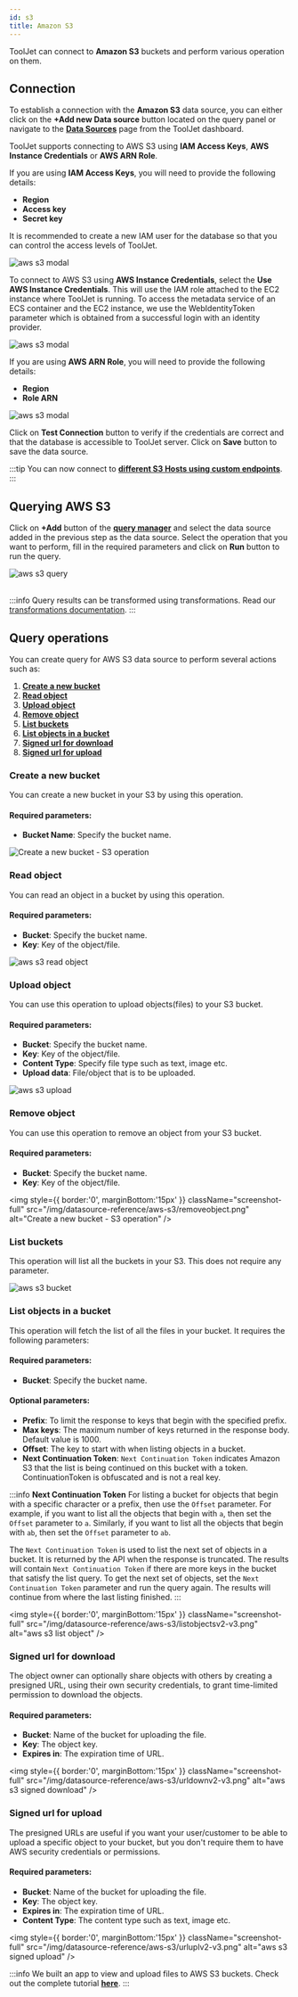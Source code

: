 ```yaml
---
id: s3
title: Amazon S3
---
```


ToolJet can connect to **Amazon S3** buckets and perform various operation on them.

<div style={{paddingTop:'24px', paddingBottom:'24px'}}>

## Connection

To establish a connection with the **Amazon S3** data source, you can either click on the **+Add new Data source** button located on the query panel or navigate to the **[Data Sources](/docs/data-sources/overview/)** page from the ToolJet dashboard.

ToolJet supports connecting to AWS S3 using **IAM Access Keys**, **AWS Instance Credentials** or **AWS ARN Role**. 

If you are using **IAM Access Keys**, you will need to provide the following details:

- **Region**
- **Access key**
- **Secret key**

It is recommended to create a new IAM user for the database so that you can control the access levels of ToolJet.

<div style={{textAlign: 'left'}}>
    <img style={{ border:'0', marginBottom:'15px' }}  className="screenshot-full" src="/img/datasource-reference/aws-s3/iamnew.png" alt="aws s3 modal" />
</div>

To connect to AWS S3 using **AWS Instance Credentials**, select the **Use AWS Instance Credentials**. This will use the IAM role attached to the EC2 instance where ToolJet is running.
To access the metadata service of an ECS container and the EC2 instance, we use the WebIdentityToken parameter which is obtained from a successful login with an identity provider.

<div style={{textAlign: 'left'}}>
    <img style={{ border:'0', marginBottom:'15px' }} className="screenshot-full" src="/img/datasource-reference/aws-s3/instanew.png" alt="aws s3 modal" />
</div>

If you are using **AWS ARN Role**, you will need to provide the following details:

- **Region**
- **Role ARN**

<div style={{textAlign: 'left'}}>
    <img style={{ border:'0', marginBottom:'15px', width:'100%' }} className="screenshot-full" src="/img/datasource-reference/aws-s3/arnnew.png" alt="aws s3 modal" />
</div>

Click on **Test Connection** button to verify if the credentials are correct and that the database is accessible to ToolJet server. Click on **Save** button to save the data source.

:::tip
You can now connect to **[different S3 Hosts using custom endpoints](/docs/how-to/s3-custom-endpoints)**.
:::

</div>

<div style={{paddingTop:'24px', paddingBottom:'24px'}}>

## Querying AWS S3

Click on **+Add** button of the **[query manager](/docs/app-builder/query-panel/#query-manager)** and select the data source added in the previous step as the data source. Select the operation that you want to perform, fill in the required parameters and click on **Run** button to run the query.

<div style={{textAlign: 'left'}}>

<img className="screenshot-full" src="/img/datasource-reference/aws-s3/operations3.png" alt="aws s3 query" />

</div>

<br/>

:::info
Query results can be transformed using transformations. Read our [transformations documentation](/docs/tutorial/transformations).
:::

</div>

<div style={{paddingTop:'24px', paddingBottom:'24px'}}>

## Query operations

You can create query for AWS S3 data source to perform several actions such as:
  1. **[Create a new bucket](#create-a-new-bucket)**
  2. **[Read object](#read-object)**
  3. **[Upload object](#upload-object)**
  4. **[Remove object](#remove-object)**
  5. **[List buckets](#list-buckets)**
  6. **[List objects in a bucket](#list-objects-in-a-bucket)**
  7. **[Signed url for download](#signed-url-for-download)**  
  8. **[Signed url for upload](#signed-url-for-upload)** 

</div>

<div style={{paddingTop:'24px', paddingBottom:'24px'}}>

### Create a new bucket

You can create a new bucket in your S3 by using this operation. 

#### Required parameters:

- **Bucket Name**: Specify the bucket name.

<div style={{textAlign: 'left'}}>

  <img className="screenshot-full" src="/img/datasource-reference/aws-s3/createbucket.png" alt="Create a new bucket - S3 operation" />

</div>

</div>

<div style={{paddingTop:'24px', paddingBottom:'24px'}}>

### Read object

You can read an object in a bucket by using this operation. 

#### Required parameters:

- **Bucket**: Specify the bucket name.
- **Key**: Key of the object/file.


<div style={{textAlign: 'left'}}>
    <img style={{ border:'0', marginBottom:'15px' }} className="screenshot-full" src="/img/datasource-reference/aws-s3/readv2-v3.png" alt="aws s3 read object" />
</div>

</div>

<div style={{paddingTop:'24px', paddingBottom:'24px'}}>

### Upload object

You can use this operation to upload objects(files) to your S3 bucket. 

#### Required parameters:

- **Bucket**: Specify the bucket name.
- **Key**: Key of the object/file.
- **Content Type**: Specify file type such as text, image etc. 
- **Upload data**: File/object that is to be uploaded. 


<div style={{textAlign: 'left'}}>
  <img style={{ border:'0', marginBottom:'15px' }} className="screenshot-full" src="/img/datasource-reference/aws-s3/uplobjv2-v3.png"  alt="aws s3 upload"/>
</div>

</div>

<div style={{paddingTop:'24px', paddingBottom:'24px'}}>

### Remove object

You can use this operation to remove an object from your S3 bucket. 

#### Required parameters:

- **Bucket**: Specify the bucket name.
- **Key**: Key of the object/file.

<div style={{textAlign: 'left'}}>

  <img style={{ border:'0', marginBottom:'15px' }} className="screenshot-full" src="/img/datasource-reference/aws-s3/removeobject.png" alt="Create a new bucket - S3 operation" />

</div>

</div>

<div style={{paddingTop:'24px', paddingBottom:'24px'}}>

### List buckets

This operation will list all the buckets in your S3. This does not require any parameter.


<div style={{textAlign: 'left'}}>
  <img style={{ border:'0', marginBottom:'15px' }} className="screenshot-full" src="/img/datasource-reference/aws-s3/listbucketsv2-v3.png" alt="aws s3 bucket" />
</div>

</div>

<div style={{paddingTop:'24px', paddingBottom:'24px'}}>

### List objects in a bucket

This operation will fetch the list of all the files in your bucket. It requires the following parameters:

#### Required parameters:

- **Bucket**: Specify the bucket name.

#### Optional parameters:

- **Prefix**: To limit the response to keys that begin with the specified prefix.
- **Max keys**: The maximum number of keys returned in the response body. Default value is 1000.
- **Offset**: The key to start with when listing objects in a bucket.
- **Next Continuation Token**: `Next Continuation Token` indicates Amazon S3 that the list is being continued on this bucket with a token. ContinuationToken is obfuscated and is not a real key.


:::info
**Next Continuation Token**
For listing a bucket for objects that begin with a specific character or a prefix, then use the `Offset` parameter. For example, if you want to list all the objects that begin with `a`, then set the `Offset` parameter to `a`. Similarly, if you want to list all the objects that begin with `ab`, then set the `Offset` parameter to `ab`.

The `Next Continuation Token` is used to list the next set of objects in a bucket. It is returned by the API when the response is truncated. The results will contain `Next Continuation Token` if there are more keys in the bucket that satisfy the list query. To get the next set of objects, set the `Next Continuation Token` parameter and run the query again.
The results will continue from where the last listing finished.
:::


<div style={{textAlign: 'left'}}>

<img style={{ border:'0', marginBottom:'15px' }} className="screenshot-full" src="/img/datasource-reference/aws-s3/listobjectsv2-v3.png" alt="aws s3 list object" />

</div>

</div>

<div style={{paddingTop:'24px', paddingBottom:'24px'}}>

### Signed url for download

The object owner can optionally share objects with others by creating a presigned URL, using their own security credentials, to grant time-limited permission to download the objects. 

#### Required parameters:

- **Bucket**: Name of the bucket for uploading the file.
- **Key**: The object key.
- **Expires in**: The expiration time of URL.


<div style={{textAlign: 'left'}}>

<img style={{ border:'0', marginBottom:'15px' }} className="screenshot-full" src="/img/datasource-reference/aws-s3/urldownv2-v3.png" alt="aws s3 signed download" />

</div>

</div>

<div style={{paddingTop:'24px', paddingBottom:'24px'}}>


### Signed url for upload

The presigned URLs are useful if you want your user/customer to be able to upload a specific object to your bucket, but you don't require them to have AWS security credentials or permissions. 

#### Required parameters:

- **Bucket**: Name of the bucket for uploading the file.
- **Key**: The object key.
- **Expires in**: The expiration time of URL.
- **Content Type**: The content type such as text, image etc.


<div style={{textAlign: 'left'}}>

<img style={{ border:'0', marginBottom:'15px' }} className="screenshot-full" src="/img/datasource-reference/aws-s3/urluplv2-v3.png" alt="aws s3 signed upload" />

</div>



:::info
We built an app to view and upload files to AWS S3 buckets. Check out the complete tutorial **[here](https://blog.tooljet.com/build-an-aws-s3-broswer-with-tooljet/)**.
:::

</div>